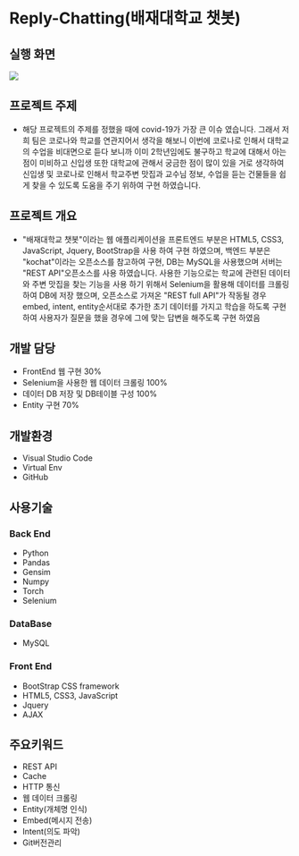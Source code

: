 # Reply-Chatting(배재대학교 챗봇)

## 실행 화면 
<img src="https://user-images.githubusercontent.com/83768386/212528748-882118f9-2e56-4ceb-8fbe-a9ec3fce55eb.mp4">

## 프로젝트 주제
* 해당 프로젝트의 주제를 정했을 때에 covid-19가 가장 큰 이슈 였습니다. 그래서 저희 팀은 코로나와 학교를 연관지어서 생각을 해보니 이번에 코로나로 인해서 대학교의 수업을 비대면으로 듣다 보니까 이미 2학년임에도 불구하고 학교에 대해서 아는 점이 미비하고 신입생 또한 대학교에 관해서 궁금한 점이 많이 있을 거로 생각하여 신입생 및 코로나로 인해서 학교주변 맛집과 교수님 정보, 수업을 듣는 건물들을 쉽게 찾을 수 있도록 도움을 주기 위하여 구현 하였습니다.

## 프로젝트 개요
* "배재대학교 챗봇"이라는 웹 애플리케이션을 프론트엔드 부분은 HTML5, CSS3, JavaScript, Jquery, BootStrap을 사용 하여 구현 하였으며, 백엔드 부분은 "kochat"이라는 오픈소스를 참고하여 구현, DB는 MySQL을 사용했으며 서버는 "REST API"오픈소스를 사용 하였습니다. 사용한 기능으로는 학교에 관련된 데이터와 주변 맛집을 찾는 기능을 사용 하기 위해서 Selenium을 활용해 데이터를 크롤링 하여 DB에 저장 했으며, 오픈소스로 가져온 "REST full API"가 작동될 경우 embed, intent, entity순서대로 추가한 초기 데이터를 가지고 학습을 하도록 구현 하여 사용자가 질문을 했을 경우에 그에 맞는 답변을 해주도록 구현 하였음

## 개발 담당
* FrontEnd 웹 구현 30%
* Selenium을 사용한 웹 데이터 크롤링 100%
* 데이터 DB 저장 및 DB테이블 구성 100%
* Entity 구현 70%

## 개발환경
* Visual Studio Code
* Virtual Env
* GitHub

## 사용기술
### Back End
* Python 
* Pandas
* Gensim
* Numpy
* Torch
* Selenium

### DataBase
* MySQL

### Front End
* BootStrap CSS framework
* HTML5, CSS3, JavaScript
* Jquery
* AJAX

## 주요키워드
* REST API
* Cache
* HTTP 통신
* 웹 데이터 크롤링
* Entity(개체명 인식)
* Embed(메시지 전송)
* Intent(의도 파악)
* Git버전관리
